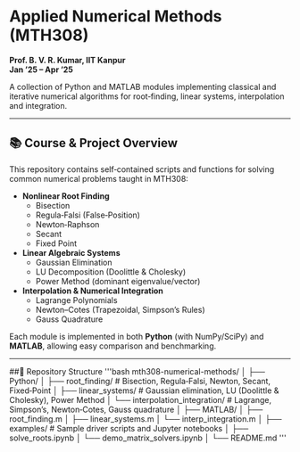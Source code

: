 # Applied Numerical Methods (MTH308)  

**Prof. B. V. R. Kumar, IIT Kanpur**  
**Jan ’25 – Apr ’25**

A collection of Python and MATLAB modules implementing classical and iterative numerical algorithms for root‑finding, linear systems, interpolation and integration.  

---

## 📚 Course & Project Overview  
This repository contains self‑contained scripts and functions for solving common numerical problems taught in MTH308:  
- **Nonlinear Root Finding**  
  - Bisection  
  - Regula‑Falsi (False‑Position)  
  - Newton‑Raphson  
  - Secant  
  - Fixed Point  
- **Linear Algebraic Systems**  
  - Gaussian Elimination  
  - LU Decomposition (Doolittle & Cholesky)  
  - Power Method (dominant eigenvalue/vector)  
- **Interpolation & Numerical Integration**  
  - Lagrange Polynomials  
  - Newton–Cotes (Trapezoidal, Simpson’s Rules)  
  - Gauss Quadrature  

Each module is implemented in both **Python** (with NumPy/SciPy) and **MATLAB**, allowing easy comparison and benchmarking.  

---

##📂 Repository Structure
'''bash
mth308-numerical-methods/
│
├── Python/
│   ├── root_finding/              # Bisection, Regula‑Falsi, Newton, Secant, Fixed‑Point
│   ├── linear_systems/            # Gaussian elimination, LU (Doolittle & Cholesky), Power Method
│   └── interpolation_integration/  # Lagrange, Simpson’s, Newton‑Cotes, Gauss quadrature
│
├── MATLAB/
│   ├── root_finding.m
│   ├── linear_systems.m
│   └── interp_integration.m
│
├── examples/                      # Sample driver scripts and Jupyter notebooks
│   ├── solve_roots.ipynb
│   └── demo_matrix_solvers.ipynb
│
└── README.md
'''

